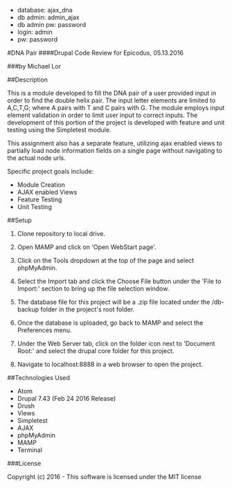 * database: ajax_dna
* db admin: admin_ajax
* db admin pw: password
* login: admin
* pw: password

#DNA Pair
####Drupal Code Review for Epicodus, 05.13.2016

###by Michael Lor

##Description

This is a module developed to fill the DNA pair of a user provided input in order to find the double helix pair. The input letter elements are limited to A,C,T,G; where A pairs with T and C pairs with G. The module employs input element validation in order to limit user input to correct inputs. The development of this portion of the project is developed with feature and unit testing using the Simpletest module.

This assignment also has a separate feature, utilizing ajax enabled views to partially load node information fields on a single page without navigating to the actual node urls.

Specific project goals include:

* Module Creation
* AJAX enabled Views
* Feature Testing
* Unit Testing

##Setup

1) Clone repository to local drive.

2) Open MAMP and click on 'Open WebStart page'.

3) Click on the Tools dropdown at the top of the page and select phpMyAdmin.

4) Select the Import tab and click the Choose File button under the 'File to Import:' section to bring up the file selection window.

5) The database file for this project will be a .zip file located under the /db-backup folder in the project's root folder.

6) Once the database is uploaded, go back to MAMP and select the Preferences menu.

7) Under the Web Server tab, click on the folder icon next to 'Document Root:' and select the drupal core folder for this project.

8) Navigate to localhost:8888 in a web browser to open the project.

##Technologies Used
* Atom
* Drupal 7.43 (Feb 24 2016 Release)
* Drush
* Views
* Simpletest 
* AJAX
* phpMyAdmin
* MAMP
* Terminal

###License

Copyright (c) 2016 - This software is licensed under the MIT license
